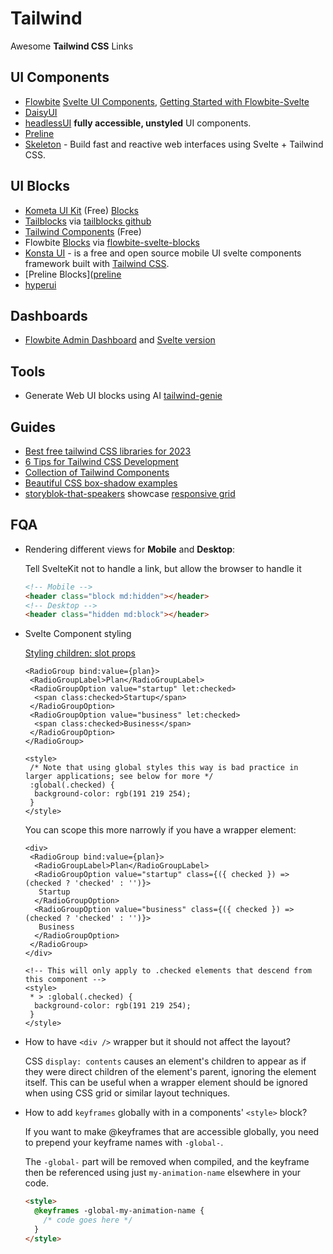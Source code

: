 # Tailwind

Awesome **Tailwind CSS** Links

## UI Components

- [Flowbite](https://flowbite.com/) [Svelte UI Components](https://flowbite-svelte.com/), [Getting Started with Flowbite-Svelte](https://medium.com/mkdir-awesome/getting-started-with-flowbite-svelte-37b086ce9db5)
- [DaisyUI](https://daisyui.com/)
- [headlessUI](https://github.com/CaptainCodeman/svelte-headlessui) **fully accessible, unstyled** UI components.
- [Preline]([preline](https://preline.co/index.html))
- [Skeleton](https://www.skeleton.dev/) - Build fast and reactive web interfaces using Svelte + Tailwind CSS.

## UI Blocks

- [Kometa UI Kit](https://kitwind.io/products/kometa) (Free) [Blocks](https://kitwind.io/products/kometa/components)
- [Tailblocks](https://tailblocks.cc/) via [tailblocks github](https://github.com/mertJF/tailblocks)
- [Tailwind Components](https://tailwindcomponents.com/) (Free)
- Flowbite [Blocks](https://flowbite.com/blocks/) via [flowbite-svelte-blocks](https://github.com/shinokada/flowbite-svelte-blocks)
- [Konsta UI](https://konstaui.com/svelte) - is a free and open source mobile UI svelte components framework built with [Tailwind CSS](https://tailwindcss.com/).
- [Preline Blocks]([preline](https://preline.co/examples.html)
- [hyperui](https://www.hyperui.dev/)

## Dashboards

- [Flowbite Admin Dashboard](https://github.com/themesberg/flowbite-admin-dashboard) and [Svelte version](https://github.com/themesberg/flowbite-svelte-admin-dashboard)

## Tools

- Generate Web UI blocks using AI [tailwind-genie](https://tailwindgenie.com/)

## Guides

- [Best free tailwind CSS libraries for 2023](https://medium.com/frontendweb/top-19-best-free-tailwind-css-libraries-kits-for-2023-8dfb478d4d0f)
- [6 Tips for Tailwind CSS Development](https://jfelix.info/blog/6-tips-for-tailwind-css-development-with-resources)
- [Collection of Tailwind Components](https://github.com/unlight/tailwind-components)
- [Beautiful CSS box-shadow examples](https://getcssscan.com/css-box-shadow-examples)
- [storyblok-that-speakers](https://github.com/bradgarropy/jqq-demos/tree/main/storyblok-that-speakers#visual-editing) showcase [responsive grid](https://github.com/bradgarropy/jqq-demos/blob/main/storyblok-that-speakers/my-app/src/routes/speakers/%2Bpage.svelte#L17-L20)

## FQA

- Rendering different views for **Mobile** and **Desktop**:

  Tell SvelteKit not to handle a link, but allow the browser to handle it

  ```html
  <!-- Mobile -->
  <header class="block md:hidden"></header>
  <!-- Desktop -->
  <header class="hidden md:block"></header>
  ```

- Svelte Component styling

  [Styling children: slot props](https://svelte-headlessui.goss.io/docs/2.0/general-concepts#component-styling)

  ```svelte
  <RadioGroup bind:value={plan}>
   <RadioGroupLabel>Plan</RadioGroupLabel>
   <RadioGroupOption value="startup" let:checked>
    <span class:checked>Startup</span>
   </RadioGroupOption>
   <RadioGroupOption value="business" let:checked>
    <span class:checked>Business</span>
   </RadioGroupOption>
  </RadioGroup>

  <style>
   /* Note that using global styles this way is bad practice in larger applications; see below for more */
   :global(.checked) {
    background-color: rgb(191 219 254);
   }
  </style>
  ```

  You can scope this more narrowly if you have a wrapper element:

  ```svelte
  <div>
   <RadioGroup bind:value={plan}>
    <RadioGroupLabel>Plan</RadioGroupLabel>
    <RadioGroupOption value="startup" class={({ checked }) => (checked ? 'checked' : '')}>
     Startup
    </RadioGroupOption>
    <RadioGroupOption value="business" class={({ checked }) => (checked ? 'checked' : '')}>
     Business
    </RadioGroupOption>
   </RadioGroup>
  </div>

  <!-- This will only apply to .checked elements that descend from this component -->
  <style>
   * > :global(.checked) {
    background-color: rgb(191 219 254);
   }
  </style>
  ```

- How to have `<div />` wrapper but it should not affect the layout?

  CSS `display: contents` causes an element's children to appear as if they were direct children of the element's parent, ignoring the element itself. This can be useful when a wrapper element should be ignored when using CSS grid or similar layout techniques.

- How to add `keyframes` globally with in a components' `<style>` block?

  If you want to make @keyframes that are accessible globally, you need to prepend your keyframe names with `-global-`.

  The `-global-` part will be removed when compiled, and the keyframe then be referenced using just `my-animation-name` elsewhere in your code.

  ```html
  <style>
    @keyframes -global-my-animation-name {
      /* code goes here */
    }
  </style>
  ```
